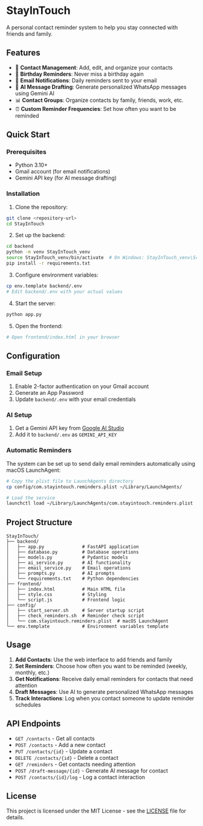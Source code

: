 # StayInTouch

A personal contact reminder system to help you stay connected with friends and family.

## Features

- 📱 **Contact Management**: Add, edit, and organize your contacts
- 🎂 **Birthday Reminders**: Never miss a birthday again
- 📧 **Email Notifications**: Daily reminders sent to your email
- 🤖 **AI Message Drafting**: Generate personalized WhatsApp messages using Gemini AI
- 📊 **Contact Groups**: Organize contacts by family, friends, work, etc.
- ⏰ **Custom Reminder Frequencies**: Set how often you want to be reminded

## Quick Start

### Prerequisites

- Python 3.10+
- Gmail account (for email notifications)
- Gemini API key (for AI message drafting)

### Installation

1. Clone the repository:
```bash
git clone <repository-url>
cd StayInTouch
```

2. Set up the backend:
```bash
cd backend
python -m venv StayInTouch_venv
source StayInTouch_venv/bin/activate  # On Windows: StayInTouch_venv\Scripts\activate
pip install -r requirements.txt
```

3. Configure environment variables:
```bash
cp env.template backend/.env
# Edit backend/.env with your actual values
```

4. Start the server:
```bash
python app.py
```

5. Open the frontend:
```bash
# Open frontend/index.html in your browser
```

## Configuration

### Email Setup

1. Enable 2-factor authentication on your Gmail account
2. Generate an App Password
3. Update `backend/.env` with your email credentials

### AI Setup

1. Get a Gemini API key from [Google AI Studio](https://makersuite.google.com/app/apikey)
2. Add it to `backend/.env` as `GEMINI_API_KEY`

### Automatic Reminders

The system can be set up to send daily email reminders automatically using macOS LaunchAgent:

```bash
# Copy the plist file to LaunchAgents directory
cp config/com.stayintouch.reminders.plist ~/Library/LaunchAgents/

# Load the service
launchctl load ~/Library/LaunchAgents/com.stayintouch.reminders.plist
```

## Project Structure

```
StayInTouch/
├── backend/
│   ├── app.py              # FastAPI application
│   ├── database.py         # Database operations
│   ├── models.py           # Pydantic models
│   ├── ai_service.py       # AI functionality
│   ├── email_service.py    # Email operations
│   ├── prompts.py          # AI prompts
│   └── requirements.txt    # Python dependencies
├── frontend/
│   ├── index.html          # Main HTML file
│   ├── style.css           # Styling
│   └── script.js           # Frontend logic
├── config/
│   ├── start_server.sh     # Server startup script
│   ├── check_reminders.sh  # Reminder check script
│   └── com.stayintouch.reminders.plist  # macOS LaunchAgent
└── env.template            # Environment variables template
```

## Usage

1. **Add Contacts**: Use the web interface to add friends and family
2. **Set Reminders**: Choose how often you want to be reminded (weekly, monthly, etc.)
3. **Get Notifications**: Receive daily email reminders for contacts that need attention
4. **Draft Messages**: Use AI to generate personalized WhatsApp messages
5. **Track Interactions**: Log when you contact someone to update reminder schedules

## API Endpoints

- `GET /contacts` - Get all contacts
- `POST /contacts` - Add a new contact
- `PUT /contacts/{id}` - Update a contact
- `DELETE /contacts/{id}` - Delete a contact
- `GET /reminders` - Get contacts needing attention
- `POST /draft-message/{id}` - Generate AI message for contact
- `POST /contacts/{id}/log` - Log a contact interaction

## License

This project is licensed under the MIT License - see the [LICENSE](LICENSE) file for details.
